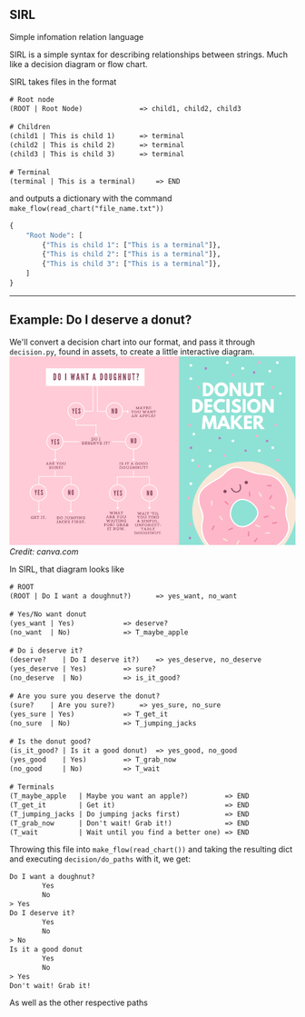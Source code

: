 ## SIRL
Simple infomation relation language

SIRL is a simple syntax for describing relationships between strings. Much like a decision diagram or flow chart.

SIRL takes files in the format

```
# Root node
(ROOT | Root Node)			    => child1, child2, child3

# Children
(child1 | This is child 1)		=> terminal
(child2 | This is child 2)		=> terminal
(child3 | This is child 3)		=> terminal

# Terminal
(terminal | This is a terminal)		=> END
```

and outputs a dictionary with the command `make_flow(read_chart("file_name.txt"))`

```python
{
    "Root Node": [
        {"This is child 1": ["This is a terminal"]},
        {"This is child 2": ["This is a terminal"]},
        {"This is child 3": ["This is a terminal"]},
    ]
}
```

---
## Example: Do I deserve a donut?
We'll convert a decision chart into our format, and pass it through `decision.py`, found in assets, to create a little interactive diagram.
![](assets/donut.png)
*Credit: canva.com*

In SIRL, that diagram looks like
```
# ROOT
(ROOT | Do I want a doughnut?)		=> yes_want, no_want

# Yes/No want donut
(yes_want | Yes)			=> deserve?
(no_want  | No)				=> T_maybe_apple

# Do i deserve it?
(deserve?    | Do I deserve it?)	=> yes_deserve, no_deserve
(yes_deserve | Yes)			=> sure?
(no_deserve  | No)			=> is_it_good?

# Are you sure you deserve the donut?
(sure?    | Are you sure?)		=> yes_sure, no_sure
(yes_sure | Yes)			=> T_get_it
(no_sure  | No)				=> T_jumping_jacks

# Is the donut good?
(is_it_good? | Is it a good donut)	=> yes_good, no_good
(yes_good    | Yes)			=> T_grab_now
(no_good     | No)			=> T_wait

# Terminals
(T_maybe_apple   | Maybe you want an apple?)	     => END 
(T_get_it        | Get it)                           => END 
(T_jumping_jacks | Do jumping jacks first)           => END
(T_grab_now      | Don't wait! Grab it!)             => END
(T_wait          | Wait until you find a better one) => END
```

Throwing this file into `make_flow(read_chart())` and taking the resulting dict and executing `decision/do_paths` with it, we get:
```
Do I want a doughnut?
        Yes
        No
> Yes
Do I deserve it?
        Yes
        No
> No
Is it a good donut
        Yes
        No
> Yes
Don't wait! Grab it!
```

As well as the other respective paths

